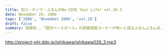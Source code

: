 ```yaml
---
title: 石川・ホンマ・ぶるんのBe-SIDE Your Life! vol.26-3
date: November 29, 2006
tags: ['2006', 'November 2006', 'vol.26']
draft: false
summary: 収録前．．．「週刊ベースボール」の読者投稿コーナーが熱いと語るぶるんぶるん氏．．．ハガキ職人としての血が騒ぎだしたと意味のわからないことを口走られていました。ネタコーナーとなると若きころのあの情熱が押さえられなくなるらしいのですが．．．（いやはや通好みのおもしろコーナーですよ．．．）NAMAE
---
```


http://project-phi.ddo.jp/ishikawa/ishikawa026_3.mp3